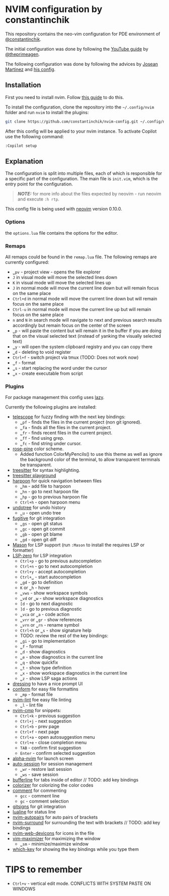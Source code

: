 # NVIM configuration by constantinchik

This repository contains the neo-vim configuration for PDE environment of [@constantinchik](https://github.com/constantinchik).

The initial configuration was done by following the [YouTube guide](https://youtu.be/w7i4amO_zaE) by [@theprimeagen](https://github.com/ThePrimeagen).

The following configuration was done by following the advices by [Josean Martinez](https://github.com/josean-dev) and [his config](https://github.com/josean-dev/dev-environment-files/tree/main/.config/nvim).

## Installation

First you need to install nvim. Follow [this guide](https://github.com/neovim/neovim/wiki/Installing-Neovim) to do this.

To install the configuration, clone the repository into the `~/.config/nvim` folder and run `nvim` to install the plugins:

```bash
git clone https://github.com/constantinchik/nvim-config.git ~/.config/nvim
```

After this config will be applied to your nvim instance.
To activate Copilot use the following command:

```bash
:Copilot setup
```

## Explanation

The configuration is split into multiple files, each of which is responsible for a specific part of the configuration.
The main file is `init.vim`, which is the entry point for the configuration.

> **_NOTE:_** for more info about the files expected by neovim - run neovim and execute `:h rtp`.

This config file is being used with [neovim](https://github.com/neovim/neovim) version 0.10.0.

### Options

the `options.lua` file contains the options for the editor.

### Remaps

All remaps could be found in the `remap.lua` file. The following remaps are currently configured:

- `␣pv` - project view - opens the file explorer
- `J` in visual mode will move the selected lines down
- `K` in visual mode will move the selected lines up
- `J` in normal mode will move the current line down but will remain focus on the same place
- `Ctrl+d` in normal mode will move the current line down but will remain focus on the same place
- `Ctrl-u` in normal mode will move the current line up but will remain focus on the same place
- `n` and `N` in search mode will navigate to next and previous search results accordingly but remain focus on the center of the screen
- `␣p` - will paste the content but will remain it in the buffer if you are doing that on the visual selected text (instead of yanking the visually selected text)
- `␣y` - will open the system clipboard registry and you can copy there
- `␣d` - deleting to void register
- `Ctrl+f` - switch project via tmux (TODO: Does not work now)
- `␣f` - format
- `␣s` - start replacing the word under the cursor
- `␣x` - create executable from script

### Plugins

For package management this config uses [lazy](https://github.com/folke/lazy.nvim).

Currently the following plugins are installed:

- [telescope](https://github.com/nvim-telescope/telescope.nvim) for fuzzy finding with the next key bindings:
  - `␣pf` - finds the files in the current project (non git ignored).
  - `␣fa` - finds all the files in the current project.
  - `␣fr` - finds recent files in the current project.
  - `␣ff` - find using grep.
  - `␣fc` - find string under cursor.
- [rose-pine](https://github.com/rose-pine/neovim) color scheme.
  - Added function ColorMyPencils() to use this theme as well as ignore the background color of the terminal, to allow transparent terminals be transparent.
- [treesitter](https://github.com/nvim-treesitter/nvim-treesitter) for syntax highlighting.
- [treesitter playground](https://github.com/nvim-treesitter/playground)
- [harpoon](https://github.com/ThePrimeagen/harpoon) for quick navigation between files
  - `␣hm` - add file to harpoon
  - `␣hn` - go to next harpoon file
  - `␣hp` - go to previous harpoon file
  - `Ctrl+h` - open harpoon menu
- [undotree](https://github.com/mbbill/undotree) for undo history
  - `␣u` - open undo tree
- [fugitive](https://github.com/tpope/vim-fugitive) for git integration
  - `␣gs` - open git status
  - `␣gc` - open git commit
  - `␣gb` - open git blame
  - `␣gd` - open git diff
- [Mason](https://github.com/williamboman/mason-lspconfig.nvim) for LSP support (run `:Mason` to install the requires LSP or formatter)
- [LSP-zero](https://github.com/VonHeikemen/lsp-zero.nvim) for LSP integration
  - `Ctrl+p` - go to previous autocompletion
  - `Ctrl+n` - go to next autocompletion
  - `Ctrl+y` - accept autocompletion
  - `Ctrl+␣` - start autocompletion
  - `␣gd` - go to definition
  - `K` or `␣h` - hover
  - `␣vws` - show workspace symbols
  - `␣vd` or `␣w` - show workspace diagnostics
  - `[d` - go to next diagnostic
  - `]d` - go to previous diagnostic
  - `␣vca` or `␣a` - code action
  - `␣vrr` or `␣gr` - show references
  - `␣vrn` or `␣rn` - rename symbol
  - `Ctrl+h` or `␣s` - show signature help
  - TODO: review the rest of the key bindings:
  - `␣gi` - go to implementation
  - `␣f` - format
  - `␣d` - show diagnostics
  - `␣e` - show diagnostics in the current line
  - `␣q` - show quickfix
  - `␣t` - show type definition
  - `␣x` - show workspace diagnostics in the current line
  - `␣z` - show LSP saga actions
- [dressing](https://github.com/stevearc/dressing.nvim) to have a nice prompt UI
- [conform](https://github.com/stevearc/conform.nvim) for easy file formattins
  - `␣mp` - format file
- [nvim-lint](https://github.com/mfussenegger/nvim-lint) foe easy file linting
  - `␣l` - lint file
- [nvim-cmp](https://github.com/hrsh7th/nvim-cmp) for snippets:
  - `Ctrl+k` - previous suggestion
  - `Ctrl+j` - next suggestion
  - `Ctrl+b` - prev page
  - `Ctrl+f` - next page
  - `Ctrl+a` - open autosuggestion menu
  - `Ctrl+e` - close completion menu
  - `TAB` - confirm first suggestion
  - `Enter` - confirm selected suggestion
- [alpha-nvim](https://github.com/goolord/alpha-nvim) for launch screen
- [auto-session](https://github.com/goolord/alpha-nvim) for session management
  - `␣wr` - restore last session
  - `␣ws` - save session
- [bufferline](https://github.com/akinsho/bufferline.nvim) for tabs inside of editor
  // TODO: add key bindings
- [colorizer](https://github.com/NvChad/nvim-colorizer.lua) for colorizing the color codes
- [comment](https://github.com/terrortylor/nvim-comment) for commenting
  - `gcc` - comment line
  - `gc` - comment selection
- [gitsigns](https://github.com/lewis6991/gitsigns.nvim) for git integration
- [lualine](https://github.com/nvim-lualine/lualine.nvim) for status line
- [nvim-autopairs](https://github.com/windwp/nvim-autopairs) for auto pairs of brackets
- [nvim-surround](https://github.com/kylechui/nvim-surround) for surrounding the text with brackets
  // TODO: add key bindings
- [nvim-web-devicons](https://github.com/nvim-tree/nvim-web-devicons) for icons in the file
- [vim-maximizer](https://github.com/szw/vim-maximizer) for maximizing the window
  - `␣sm` - minimize/maximize window
- [which-key](https://github.com/folke/which-key.nvim) for showing the key bindings while you type them

# TIPS to remember

- `Ctrl+v` - vertical edit mode. CONFLICTS WITH SYSTEM PASTE ON WINDOWS
